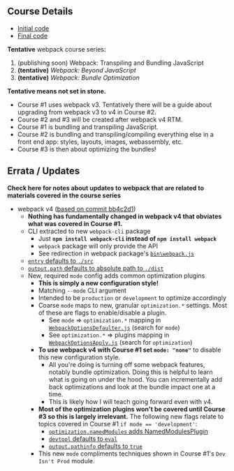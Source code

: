 
## Course Details

- [Initial code](https://github.com/g0t4/optimizing-web-apps-webpack/tree/webpack-javascript-start)
- [Final code](https://github.com/g0t4/optimizing-web-apps-webpack/tree/webpack-javascript-end)

**Tentative** webpack course series:
1. (publishing soon) Webpack: Transpiling and Bundling JavaScript
2. **(tentative)** *Webpack: Beyond JavaScript*
3. **(tentative)** *Webpack: Bundle Optimization*

**Tentative means not set in stone.**

- Course #1 uses webpack v3. Tentatively there will be a guide about upgrading from webpack v3 to v4 in Course #2.
- Course #2 and #3 will be created after webpack v4 RTM.
- Course #1 is bundling and transpiling JavaScript.
- Course #2 is bundling and transpiling/compiling everything else in a front end app: styles, layouts, images, webassembly, etc.
- Course #3 is then about optimizing the bundles!

## Errata / Updates

**Check here for notes about updates to webpack that are related to materials covered in the course series**

- webpack v4 ([based on commit bb4c2d1](https://github.com/webpack/webpack/commit/bb4c2d18f7d62524b15c2b67cceca201832aee28))
    - **Nothing has fundamentally changed in webpack v4 that obviates what was covered in Course #1.**
    - CLI extracted to new `webpack-cli` package
        - Just **`npm install webpack-cli` instead of `npm install webpack`**
        - `webpack` package will only provide the API
        - See redirection in webpack package's [`bin\webpack.js`](https://github.com/webpack/webpack/blob/master/lib/WebpackOptionsDefaulter.js#L59)
    - [`entry` defaults to `./src`](https://github.com/webpack/webpack/bblob/master/lib/WebpackOptionsDefaulter.js#L34)
    - [`output.path` defaults to absolute path to `./dist`](https://github.com/webpack/webpack/blob/master/lib/WebpackOptionsDefaulter.js#L117)
    - New, required `mode` config adds common optimization plugins
        - **This is simply a new configuration style!**
        - Matching `--mode` CLI argument
        - Intended to be `production` or `development` to optimize accordingly
        - Coarse `mode` maps to new, granular `optimization.*` settings. Most of these are flags to enable/disable a plugin.
            - See `mode` => `optimization.*` mapping in [`WebpackOptionsDefaulter.js`](https://github.com/webpack/webpack/blob/master/lib/WebpackOptionsDefaulter.js#L158-L200) (search for `mode`)
            - See `optimization.*` => plugins mapping in [`WebpackOptionsApply.js`](https://github.com/webpack/webpack/blob/master/lib/WebpackOptionsApply.js#L273-L310) (search for `optimization`)
        - **To use webpack v4 with Course #1 set `mode: "none"`** to disable this new configuration style.
            - All you're doing is turning off some webpack features, notably bundle optimization. Doing this is helpful to learn what is going on under the hood. You can incrementally add back optimizations and look at the bundle impact one at a time.
            - This is likely how I will teach going forward even with v4.
        - **Most of the optimization plugins won't be covered until Course #3 so this is largely irrelevant.** The following new flags relate to topics covered in Course #1 `if mode == 'development'`:
            - [`optimization.namedModules` adds NamedModulesPlugin](https://github.com/webpack/webpack/blob/master/lib/WebpackOptionsDefaulter.js#L185)
            - [`devtool` defaults to `eval`](https://github.com/webpack/webpack/blob/master/lib/WebpackOptionsDefaulter.js#L22)
            - [`output.pathinfo` defaults to `true`](https://github.com/webpack/webpack/blob/master/lib/WebpackOptionsDefaulter.js#L118)
        - This new `mode` compliments techniques shown in Course #1's `Dev Isn't Prod` module.



